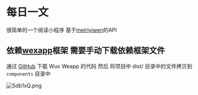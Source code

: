 # 每日一文
很简单的一个阅读小程序
基于[meiriyiwen](https://meiriyiwen.com/)的API
## 依赖[wexapp](https://wux-weapp.github.io/wux-weapp-docs/#/quickstart)框架 需要手动下载依赖框架文件
通过 [GitHub](https://github.com/wux-weapp/wux-weapp/) 下载 Wux Weapp 的代码
然后 将项目中 dist/ 目录中的文件拷贝到 `components` 目录中

![5db1xQ.png](https://s1.ax2x.com/2019/01/09/5db1xQ.png)
